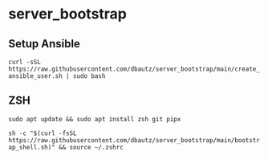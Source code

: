 # server_bootstrap

## Setup Ansible
`curl -sSL https://raw.githubusercontent.com/dbautz/server_bootstrap/main/create_ansible_user.sh | sudo bash`


## ZSH
`sudo apt update && sudo apt install zsh git pipx`

`sh -c "$(curl -fsSL https://raw.githubusercontent.com/dbautz/server_bootstrap/main/bootstrap_shell.sh)" && source ~/.zshrc`
